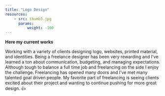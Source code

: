 ```yaml
---
title: "Logo Design"
resources:
    - src: thumb3.jpg
      params:
          weight: -100
---
```


**Here my current works**

Working with a variety of clients designing logo, websites, printed material, and identities. Being a freelance designer has been very rewarding and I’ve learned a ton about communication, budgeting, and managing expectations. Although tough to balance a full time job and freelancing on the side I enjoy the challenge. Freelancing has opened many doors and I’ve met many talented goal driven people. My favorite part of freelancing is seeing clients excited about their project and wanting to continue pushing for more great design. 👍
